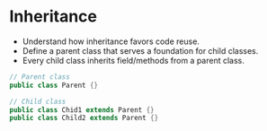 # Inheritance

- Understand how inheritance favors code reuse.
- Define a parent class that serves a foundation for child classes.
- Every child class inherits field/methods from a parent class.

```java
// Parent class
public class Parent {}

// Child class
public class Chid1 extends Parent {}
public class Child2 extends Parent {}
```
